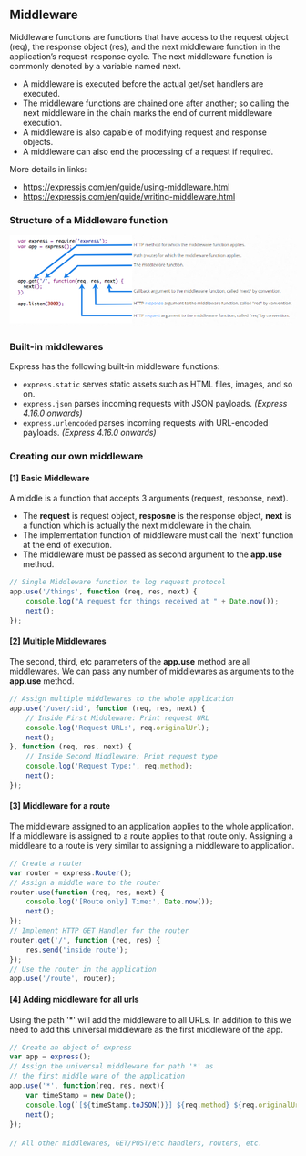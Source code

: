 Middleware
---

Middleware functions are functions that have access to the request object (req), the response object (res), and the next middleware function in the application’s request-response cycle. The next middleware function is commonly denoted by a variable named next.

* A middleware is executed before the actual get/set handlers are executed.
* The middleware functions are chained one after another; so calling the next middleware in the chain marks the end of current middleware execution.
* A middleware is also capable of modifying request and response objects.
* A middleware can also end the processing of a request if required.

More details in links: 
- https://expressjs.com/en/guide/using-middleware.html
- https://expressjs.com/en/guide/writing-middleware.html

### Structure of a Middleware function

![structure of middleware function goes here](./images/express-middleware-structure.PNG "Middleware structure")

### Built-in middlewares
Express has the following built-in middleware functions:

- `express.static` serves static assets such as HTML files, images, and so on.
- `express.json` parses incoming requests with JSON payloads. _(Express 4.16.0 onwards)_
- `express.urlencoded` parses incoming requests with URL-encoded payloads. _(Express 4.16.0 onwards)_

### Creating our own middleware
#### [1] Basic Middleware
A middle is a function that accepts 3 arguments (request, response, next).
- The **request** is request object, **resposne** is the response object, **next** is a function which is actually the next middleware in the chain.
- The implementation function of middleware must call the 'next' function at the end of execution.
- The middleware  must be passed as second argument to the **app.use** method.
```javascript
// Single Middleware function to log request protocol
app.use('/things', function (req, res, next) {
    console.log("A request for things received at " + Date.now());
    next();
});
```

#### [2] Multiple Middlewares
The second, third, etc parameters of the **app.use** method are all middlewares. We can pass any number of middlewares as arguments to the **app.use** method.
```javascript
// Assign multiple middlewares to the whole application
app.use('/user/:id', function (req, res, next) {
    // Inside First Middleware: Print request URL
    console.log('Request URL:', req.originalUrl);
    next();
}, function (req, res, next) {
    // Inside Second Middleware: Print request type
    console.log('Request Type:', req.method);
    next();
});
```


#### [3] Middleware for a route
The middleware assigned to an application applies to the whole application. If a middleware is assigned to a route applies to that route only. Assigning a middleare to a route is very similar to assigning a middleware to application.
```javascript
// Create a router
var router = express.Router();
// Assign a middle ware to the router
router.use(function (req, res, next) {
    console.log('[Route only] Time:', Date.now());
    next();
});
// Implement HTTP GET Handler for the router
router.get('/', function (req, res) {
    res.send('inside route');
});
// Use the router in the application
app.use('/route', router);
```

#### [4] Adding middleware for all urls
Using the path '*' will add the middleware to all URLs. In addition to this we need to add this universal middleware as the first middleware of the app. 

```javascript
// Create an object of express
var app = express();
// Assign the universal middleware for path '*' as
// the first middle ware of the application
app.use('*', function(req, res, next){
    var timeStamp = new Date();
    console.log(`[${timeStamp.toJSON()}] ${req.method} ${req.originalUrl}`);
    next();
});

// All other middlewares, GET/POST/etc handlers, routers, etc.
```

